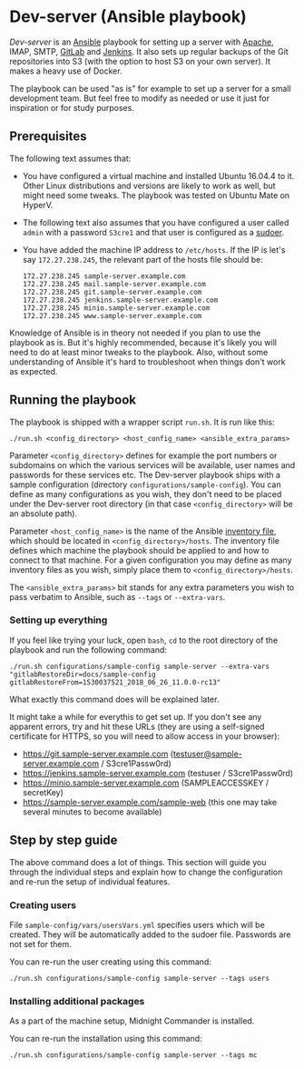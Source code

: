 # Dev-server (Ansible playbook)

*Dev-server* is an [Ansible](https://www.ansible.com/) playbook for
setting up a server with [Apache](https://httpd.apache.org/), IMAP, SMTP,
[GitLab](https://about.gitlab.com/) and [Jenkins](https://jenkins.io/).
It also sets up regular backups of the Git repositories into S3
(with the option to host S3 on your own server). It makes a heavy use of
Docker.

The playbook can be used "as is" for example to set up a server 
for a small development team. But feel free to modify as needed or
use it just for inspiration or for study purposes.

## Prerequisites

The following text assumes that:

 * You have configured a virtual machine and
installed Ubuntu 16.04.4 to it. Other Linux distributions and versions
are likely to work as well, but might need some tweaks. The playbook was
tested on Ubuntu Mate on HyperV.

 * The following text also assumes that you have configured a user called
`admin` with a password `S3cre1` and that user is configured as a
[sudoer](https://en.wikipedia.org/wiki/Sudo).

 * You have added the machine IP address to `/etc/hosts`. If the IP
 is let's say `172.27.238.245`, the relevant part of the hosts file
 should be:
    ```
    172.27.238.245 sample-server.example.com
    172.27.238.245 mail.sample-server.example.com
    172.27.238.245 git.sample-server.example.com
    172.27.238.245 jenkins.sample-server.example.com
    172.27.238.245 minio.sample-server.example.com
    172.27.238.245 www.sample-server.example.com
    ```

Knowledge of Ansible is in theory not needed if you plan to use the playbook as is. But it's highly recommended, because
it's likely you will need to do at least minor tweaks to the playbook. Also, without some understanding of Ansible it's
hard to troubleshoot when things don't work as expected.  
    
## Running the playbook

The playbook is shipped with a wrapper script `run.sh`.
It is run like this:

`./run.sh <config_directory> <host_config_name> <ansible_extra_params>`

Parameter `<config_directory>` defines for example the port numbers or subdomains
on which the various services will be available, user names and passwords for these
services etc. The Dev-server playbook ships with a sample configuration
(directory `configurations/sample-config`). You can define as many configurations as you wish,
they don't need to be placed under the Dev-server root directory
(in that case `<config_directory>` will be an absolute path). 

Parameter `<host_config_name>` is the name of the Ansible
[inventory file](https://docs.ansible.com/ansible/latest/user_guide/intro_inventory.html), which should
be located in `<config_directory>/hosts`. The inventory file defines which machine the
playbook should be applied to and how to connect to that machine. For a given configuration
you may define as many inventory files as you wish, simply place them to `<config_directory>/hosts`.

The `<ansible_extra_params>` bit stands for any extra parameters you wish to pass verbatim to Ansible,
such as `--tags` or `--extra-vars`.

### Setting up everything

If you feel like trying your luck, open `bash`, `cd` to the root directory of the playbook
and run the following command:

`./run.sh configurations/sample-config sample-server --extra-vars "gitlabRestoreDir=docs/sample-config gitlabRestoreFrom=1530037521_2018_06_26_11.0.0-rc13"`

What exactly this command does will be explained later.

It might take a while for everythis to get set up. If you don't see any apparent errors, try and hit
these URLs (they are using a self-signed certificate for HTTPS, so you will need to allow access in your browser):

 * https://git.sample-server.example.com (testuser@sample-server.example.com / S3cre1Passw0rd)
 * https://jenkins.sample-server.example.com (testuser / S3cre1Passw0rd)
 * https://minio.sample-server.example.com (SAMPLEACCESSKEY / secretKey)
 * https://sample-server.example.com/sample-web (this one may take several minutes to become available)
 
 ## Step by step guide
 
 The above command does a lot of things. This section will guide you through the individual steps and explain
 how to change the configuration and re-run the setup of individual features.
 
 ### Creating users
 
 File `sample-config/vars/usersVars.yml` specifies users which will be created. They will be automatically
 added to the sudoer file. Passwords are not set for them.
 
 You can re-run the user creating using this command:
 
 `./run.sh configurations/sample-config sample-server --tags users`
 
 ### Installing additional packages
 
 As a part of the machine setup, Midnight Commander is installed.
 
 You can re-run the installation using this command:
 
  `./run.sh configurations/sample-config sample-server --tags mc`
  
### 